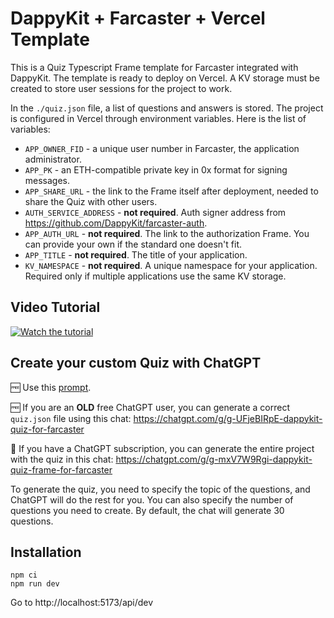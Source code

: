 # DappyKit + Farcaster + Vercel Template #

This is a Quiz Typescript Frame template for Farcaster integrated with DappyKit. The template is ready to deploy on Vercel. A KV storage must be created to store user sessions for the project to work.

In the `./quiz.json` file, a list of questions and answers is stored.
The project is configured in Vercel through environment variables. Here is the list of variables:
- `APP_OWNER_FID` - a unique user number in Farcaster, the application administrator.
- `APP_PK` - an ETH-compatible private key in 0x format for signing messages.
- `APP_SHARE_URL` - the link to the Frame itself after deployment, needed to share the Quiz with other users.
- `AUTH_SERVICE_ADDRESS` - **not required**. Auth signer address from https://github.com/DappyKit/farcaster-auth.
- `APP_AUTH_URL` - **not required**. The link to the authorization Frame. You can provide your own if the standard one doesn't fit.
- `APP_TITLE` - **not required**. The title of your application.
- `KV_NAMESPACE` - **not required**. A unique namespace for your application. Required only if multiple applications use the same KV storage.

## Video Tutorial

[![Watch the tutorial](https://img.youtube.com/vi/KMyvM20NDx8/0.jpg)](https://www.youtube.com/watch?v=KMyvM20NDx8)

## Create your custom Quiz with ChatGPT

🆓 Use this [prompt](./GPT_PROMPT.md).

🆓 If you are an **OLD** free ChatGPT user, you can generate a correct `quiz.json` file using this chat: https://chatgpt.com/g/g-UFjeBIRpE-dappykit-quiz-for-farcaster

💸 If you have a ChatGPT subscription, you can generate the entire project with the quiz in this chat: https://chatgpt.com/g/g-mxV7W9Rgi-dappykit-quiz-frame-for-farcaster

To generate the quiz, you need to specify the topic of the questions, and ChatGPT will do the rest for you. You can also specify the number of questions you need to create. By default, the chat will generate 30 questions.


## Installation
```
npm ci
npm run dev
```

Go to http://localhost:5173/api/dev
